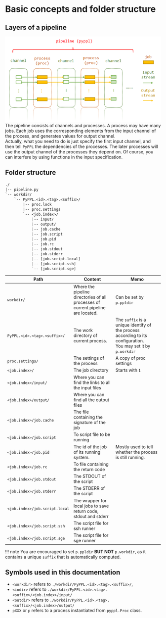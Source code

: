 # Basic concepts and folder structure

<!-- toc -->

## Layers of a pipeline
![Basic concepts](./concept.png)
The pipeline consists of channels and processes. A process may have many jobs. Each job uses the corresponding elements from the input channel of the process, and generates values for output channel.  
Actually, what you need to do is just specify the first input channel, and then tell `PyPPL` the dependencies of the processes. The later processes will use the output channel of the processes they depend on. Of course, you can interfere by using functions in the input specification.

## Folder structure
```
./
|-- pipeline.py
`-- workdir/
	`-- PyPPL.<id>.<tag>.<suffix>/
		|-- proc.lock
		|-- proc.settings
		`-- <job.index>/
			|-- input/
			|-- output/
			|-- job.cache
			|-- job.script
			|-- job.pid
			|-- job.rc
			|-- job.stdout
			|-- job.stderr
			|-- [job.script.local]
			|-- [job.script.ssh]
			`-- [job.script.sge]
```

| Path | Content | Memo |
|------|---------|------|
|`workdir/`|Where the pipeline directories of all processes of current pipeline are located.|Can be set by `p.ppldir`|
|`PyPPL.<id>.<tag>.<suffix>/`|The work directory of current process.|The `suffix` is a unique identify of the process according to its configuration.<br/>You may set it by `p.workdir`|
|`proc.settings/`|The settings of the process|A copy of proc settings|
|`<job.index>/`|The job directory|Starts with `1`|
|`<job.index>/input/`|Where you can find the links to all the input files||
|`<job.index>/output/`|Where you can find all the output files||
|`<job.index>/job.cache`|The file containing the signature of the job||
|`<job.index>/job.script`|To script file to be running||
|`<job.index>/job.pid`|The id of the job of its running system.|Mostly used to tell whether the process is still running.|
|`<job.index>/job.rc`|To file containing the return code||
|`<job.index>/job.stdout`|The STDOUT of the script||
|`<job.index>/job.stderr`|The STDERR of the script||
|`<job.index>/job.script.local`|The wrapper for local jobs to save return code, stdout and stderr||
|`<job.index>/job.script.ssh`|The script file for ssh runner||
|`<job.index>/job.script.sge`|The script file for sge runner||

!!! note
	You are encouraged to set `p.ppldir` **BUT NOT** `p.workdir`, as it contains a unique `suffix` that is automatically computed.  

## Symbols used in this documentation
* `<workdir>` refers to `./workdir/PyPPL.<id>.<tag>.<suffix>/`,  
* `<indir>` refers to `./workdir/PyPPL.<id>.<tag>.<suffix>/<job.index>/input/`  
* `<outdir>` refers to `./workdir/PyPPL.<id>.<tag>.<suffix>/<job.index>/output/`  
* `pXXX` or `p` refers to a process instantiated from `pyppl.Proc` class.